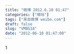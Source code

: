```yaml
---
title: "微博 2012.6.10 01:47"
categories: ["嘀咕"]
tags: ["来自微博 weibo.com"]
draft: false
slug: "VMBG1A"
date: "2012-06-10 01:47:00"
---
```


<p>1 ​​​​</p>
